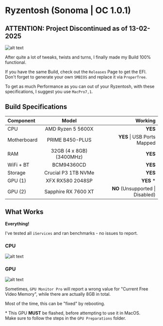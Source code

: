 # Ryzentosh (Sonoma | OC 1.0.1)

## ATTENTION: Project Discontinued as of 13-02-2025

![alt text](https://github.com/danfq/Ryzentosh-Sonoma/blob/main/Screenshots/system.png?raw=true)

After quite a lot of tweaks, twists and turns, I finally made my Build 100% functional.

If you have the same Build, check out the `Releases` Page to get the EFI.<br>
Don't forget to generate your own `SMBIOS` and replace it via `ProperTree`.

To get as much Performance as you can out of your Ryzentosh, with these specifications, I suggest you use `MacPro7,1`.

## Build Specifications

| Component   | Model       | Working       |
| :---        |    :----:   |          ---: |
| CPU         | AMD Ryzen 5 5600X | <b>YES</b> |
| Motherboard | PRIME B450-PLUS   | <b>YES</b> \| USB Ports Mapped    |
| RAM         | 32GB (4 x 8GB) (3400MHz)       | <b>YES</b>    |
| WiFi + BT   | BCM94360CD | <b>YES</b> |
| Storage     | Crucial P3 1TB NVMe | <b>YES</b> |
| GPU (1)     | XFX RX580 2048SP | <b>YES</b> * |
| GPU (2)     | Sapphire RX 7600 XT | <b>NO</b> (Unsupported \| Disabled) |

## What Works

<b>Everything!</b>

I've tested all `iServices` and ran benchmarks - no issues to report.

### CPU

![alt text](https://github.com/danfq/Ryzentosh-Sonoma/blob/main/Screenshots/cpu.png?raw=true)

### GPU
![alt text](https://github.com/danfq/Ryzentosh-Sonoma/blob/main/Screenshots/gpu.png?raw=true)

Sometimes, `GPU Monitor Pro` will report a wrong value for "Current Free Video Memory", while there are actually 8GB in total.

Most of the time, this can be "fixed" by rebooting.

\* This GPU <b>MUST</b> be flashed, before attempting to use it in MacOS.<br>
Make sure to follow the steps in the `GPU Preparations` folder.
